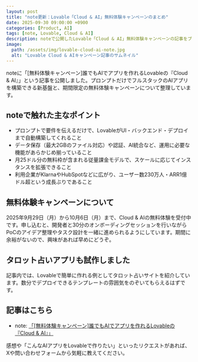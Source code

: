 ```yaml
---
layout: post
title: "note更新：Lovable「Cloud & AI」無料体験キャンペーンのまとめ"
date: 2025-09-30 09:00:00 +0900
categories: [Product, AI]
tags: [note, Lovable, Cloud & AI]
description: noteで公開したLovable「Cloud & AI」無料体験キャンペーンの記事をブログでも紹介。プロンプトで作れるAIアプリ基盤の特徴を抜粋しました。
image:
  path: /assets/img/lovable-cloud-ai-note.jpg
  alt: "Lovable Cloud & AIキャンペーン記事のサムネイル"
---
```


noteに「[無料体験キャンペーン]誰でもAIでアプリを作れるLovableの『Cloud & AI』」という記事を公開しました。プロンプトだけでフルスタックのAIアプリを構築できる新基盤と、期間限定の無料体験キャンペーンについて整理しています。

## noteで触れた主なポイント
- プロンプトで要件を伝えるだけで、LovableがUI・バックエンド・デプロイまで自動構築してくれること
- データ保存（最大2GBのファイル対応）や認証、AI統合など、運用に必要な機能があらかじめ揃っていること
- 月25ドル分の無料枠が含まれる従量課金モデルで、スケールに応じてインスタンスを拡張できること
- 利用企業がKlarnaやHubSpotなどに広がり、ユーザー数230万人・ARR1億ドル超という成長ぶりであること

## 無料体験キャンペーンについて
2025年9月29日（月）から10月6日（月）まで、Cloud & AIの無料体験を受付中です。申し込むと、開発者と30分のオンボーディングセッションを行いながらPoCのアイデア整理やタスク設計を一緒に進められるようにしています。期間に余裕がないので、興味があれば早めにどうぞ。

## タロット占いアプリも試作しました
記事内では、Lovableで簡単に作れる例としてタロット占いサイトを紹介しています。数分でデプロイできるテンプレートの雰囲気をのぞいてもらえるはずです。

## 記事はこちら
- note: [「[無料体験キャンペーン]誰でもAIでアプリを作れるLovableの『Cloud & AI』」](https://note.com/hantani/n/n1370294b9a2c)

感想や「こんなAIアプリをLovableで作りたい」といったリクエストがあれば、Xや問い合わせフォームから気軽に教えてください。
